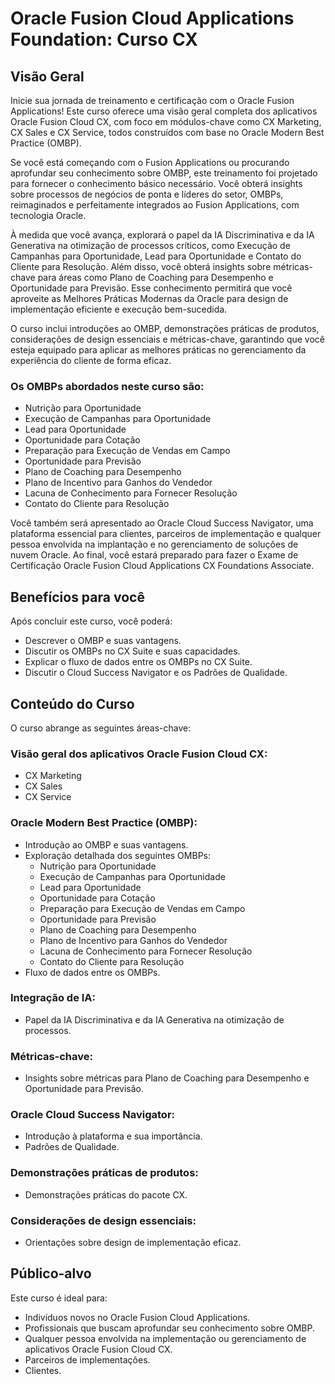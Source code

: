 # Oracle Fusion Cloud Applications Foundation: Curso CX

## Visão Geral

Inicie sua jornada de treinamento e certificação com o Oracle Fusion Applications! Este curso oferece uma visão geral completa dos aplicativos Oracle Fusion Cloud CX, com foco em módulos-chave como CX Marketing, CX Sales e CX Service, todos construídos com base no Oracle Modern Best Practice (OMBP).

Se você está começando com o Fusion Applications ou procurando aprofundar seu conhecimento sobre OMBP, este treinamento foi projetado para fornecer o conhecimento básico necessário. Você obterá insights sobre processos de negócios de ponta e líderes do setor, OMBPs, reimaginados e perfeitamente integrados ao Fusion Applications, com tecnologia Oracle.

À medida que você avança, explorará o papel da IA Discriminativa e da IA Generativa na otimização de processos críticos, como Execução de Campanhas para Oportunidade, Lead para Oportunidade e Contato do Cliente para Resolução. Além disso, você obterá insights sobre métricas-chave para áreas como Plano de Coaching para Desempenho e Oportunidade para Previsão. Esse conhecimento permitirá que você aproveite as Melhores Práticas Modernas da Oracle para design de implementação eficiente e execução bem-sucedida.

O curso inclui introduções ao OMBP, demonstrações práticas de produtos, considerações de design essenciais e métricas-chave, garantindo que você esteja equipado para aplicar as melhores práticas no gerenciamento da experiência do cliente de forma eficaz.

### Os OMBPs abordados neste curso são:

- Nutrição para Oportunidade
- Execução de Campanhas para Oportunidade
- Lead para Oportunidade
- Oportunidade para Cotação
- Preparação para Execução de Vendas em Campo
- Oportunidade para Previsão
- Plano de Coaching para Desempenho
- Plano de Incentivo para Ganhos do Vendedor
- Lacuna de Conhecimento para Fornecer Resolução
- Contato do Cliente para Resolução

Você também será apresentado ao Oracle Cloud Success Navigator, uma plataforma essencial para clientes, parceiros de implementação e qualquer pessoa envolvida na implantação e no gerenciamento de soluções de nuvem Oracle. Ao final, você estará preparado para fazer o Exame de Certificação Oracle Fusion Cloud Applications CX Foundations Associate.

## Benefícios para você

Após concluir este curso, você poderá:

- Descrever o OMBP e suas vantagens.
- Discutir os OMBPs no CX Suite e suas capacidades.
- Explicar o fluxo de dados entre os OMBPs no CX Suite.
- Discutir o Cloud Success Navigator e os Padrões de Qualidade.

## Conteúdo do Curso

O curso abrange as seguintes áreas-chave:

### Visão geral dos aplicativos Oracle Fusion Cloud CX:

- CX Marketing
- CX Sales
- CX Service

### Oracle Modern Best Practice (OMBP):

- Introdução ao OMBP e suas vantagens.
- Exploração detalhada dos seguintes OMBPs:
    - Nutrição para Oportunidade
    - Execução de Campanhas para Oportunidade
    - Lead para Oportunidade
    - Oportunidade para Cotação
    - Preparação para Execução de Vendas em Campo
    - Oportunidade para Previsão
    - Plano de Coaching para Desempenho
    - Plano de Incentivo para Ganhos do Vendedor
    - Lacuna de Conhecimento para Fornecer Resolução
    - Contato do Cliente para Resolução
- Fluxo de dados entre os OMBPs.

### Integração de IA:

- Papel da IA Discriminativa e da IA Generativa na otimização de processos.

### Métricas-chave:

- Insights sobre métricas para Plano de Coaching para Desempenho e Oportunidade para Previsão.

### Oracle Cloud Success Navigator:

- Introdução à plataforma e sua importância.
- Padrões de Qualidade.

### Demonstrações práticas de produtos:

- Demonstrações práticas do pacote CX.

### Considerações de design essenciais:

- Orientações sobre design de implementação eficaz.

## Público-alvo

Este curso é ideal para:

- Indivíduos novos no Oracle Fusion Cloud Applications.
- Profissionais que buscam aprofundar seu conhecimento sobre OMBP.
- Qualquer pessoa envolvida na implementação ou gerenciamento de aplicativos Oracle Fusion Cloud CX.
- Parceiros de implementações.
- Clientes.